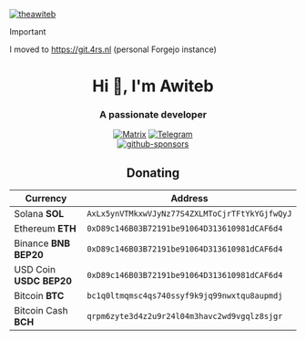 <a href="https://github.com/TheAwiteb">
  <p align="left"> <img src="https://komarev.com/ghpvc/?username=theawiteb&label=Profile%20views&color=blueviolet&style=flat" alt="theawiteb" /> </p>
</a>

> [!IMPORTANT]
> I moved to https://git.4rs.nl (personal Forgejo instance)

<h1 align="center">Hi 👋, I'm Awiteb</h1>
<h3 align="center">A passionate developer</h3>

<div align="center">



[![Matrix](https://img.shields.io/badge/Matrix-000?logo=matrix&logoColor=fff)](https://matrix.to/#/@awiteb:4rs.nl)
[![Telegram](https://shields.io/badge/Telegram-TheAwiteb-blue?style=flat)](https://t.me/TheAwiteb)
<br>
[![github-sponsors](https://img.shields.io/static/v1?label=Sponsor&message=%E2%9D%A4&logo=GitHub&logoColor=ff69b4)](https://github.com/sponsors/TheAwiteb)

## Donating
| Currency                  |                Address                          |
|---------------------------|------------------------------------------------ |
| Solana **SOL**            | `AxLx5ynVTMkxwVJyNz77S4ZXLMToCjrTFtYkYGjfwQyJ`|
| Ethereum **ETH**          | `0xD89c146B03B72191be91064D313610981dCAF6d4`|
| Binance **BNB BEP20**     | `0xD89c146B03B72191be91064D313610981dCAF6d4`|
| USD Coin **USDC BEP20**   | `0xD89c146B03B72191be91064D313610981dCAF6d4` |
| Bitcoin **BTC**           | `bc1q0ltmqmsc4qs740ssyf9k9jq99nwxtqu8aupmdj`|
| Bitcoin Cash **BCH**      | `qrpm6zyte3d4z2u9r24l04m3havc2wd9vgqlz8sjgr`|>
